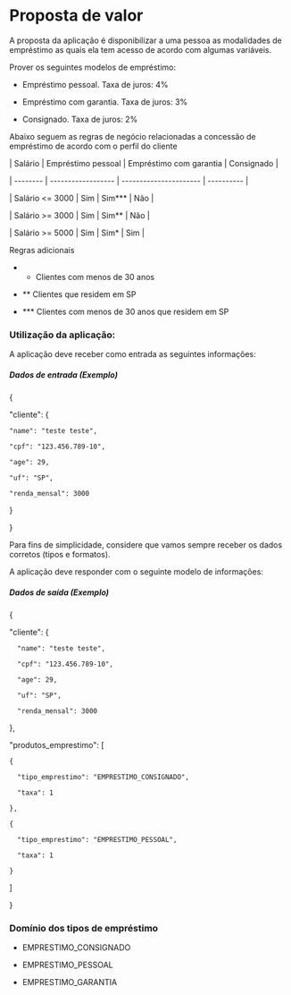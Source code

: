 # Proposta de valor

A proposta da aplicação é disponibilizar a uma pessoa as modalidades de empréstimo as quais ela tem acesso de acordo com algumas variáveis.

 

Prover os seguintes modelos de empréstimo:

- Empréstimo pessoal. Taxa de juros: 4%

- Empréstimo com garantia. Taxa de juros: 3%

- Consignado. Taxa de juros: 2%

 

Abaixo seguem as regras de negócio relacionadas a concessão de empréstimo de acordo com o perfil do cliente


| Salário                  | Empréstimo pessoal | Empréstimo com garantia | Consignado |

| --------                 | ------------------ | ---------------------- | ---------- |

| Salário <= 3000          | Sim                |       Sim***           | Não        |

| Salário >= 3000          | Sim                |        Sim**           | Não        |

| Salário >= 5000          | Sim                |         Sim*           | Sim        |

 

Regras adicionais

- * Clientes com menos de 30 anos

- ** Clientes que residem em SP

- *** Clientes com menos de 30 anos que residem em SP
### Utilização da aplicação:

 

A aplicação deve receber como entrada as seguintes informações:

 

##### Dados de entrada (Exemplo)

 

{​​​​

  "cliente": {​​​​

    "name": "teste teste",

    "cpf": "123.456.789-10",

    "age": 29,

    "uf": "SP",

    "renda_mensal": 3000

  }​​​​

}​​​​


 

Para fins de simplicidade, considere que vamos sempre receber os dados corretos (tipos e formatos).

 

A aplicação deve responder com o seguinte modelo de informações:

 

##### Dados de saída (Exemplo)

 

{​​​​

  "cliente": {​​​​

      "name": "teste teste",

      "cpf": "123.456.789-10",

      "age": 29,

      "uf": "SP",

      "renda_mensal": 3000

  }​​​​,

  "produtos_emprestimo": [

    {​​​​

      "tipo_emprestimo": "EMPRESTIMO_CONSIGNADO",

      "taxa": 1

    }​​​​,

    {​​​​

      "tipo_emprestimo": "EMPRESTIMO_PESSOAL",

      "taxa": 1

    }​​​​

  ]

}​​​​


 

### Domínio dos tipos de empréstimo

- EMPRESTIMO_CONSIGNADO

- EMPRESTIMO_PESSOAL

- EMPRESTIMO_GARANTIA
